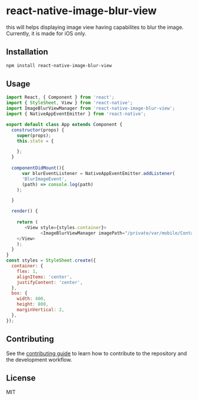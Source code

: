 # react-native-image-blur-view

this will helps displaying image view having capabilites to blur the image. Currently, it is made for iOS only.

## Installation

```sh
npm install react-native-image-blur-view
```

## Usage

```js
import React, { Component } from 'react';
import { StyleSheet, View } from 'react-native';
import ImageBlurViewManager from 'react-native-image-blur-view';
import { NativeAppEventEmitter } from 'react-native';

export default class App extends Component {
  constructor(props) {
    super(props);
    this.state = {

    };
  }
  
  componentDidMount(){
      var blurEventListener = NativeAppEventEmitter.addListener(
      'BlurImageEvent',
      (path) => console.log(path)
    );

  }

  render() {
  
    return (
       <View style={styles.container}>
             <ImageBlurViewManager imagePath="/private/var/mobile/Containers/Data/Application/C4486D89-689C-40B0-935A-BDCF78E6CA0F/tmp/react-native-image-blur-view/F1F72ECB-62DB-4843-A1BA-7B7EEB46D986.jpg" style={styles.box} />
    </View>
    );
  }
}
const styles = StyleSheet.create({
  container: {
    flex: 1,
    alignItems: 'center',
    justifyContent: 'center',
  },
  box: {
    width: 400,
    height: 800,
    marginVertical: 2,
  },
});
```

## Contributing

See the [contributing guide](CONTRIBUTING.md) to learn how to contribute to the repository and the development workflow.

## License

MIT
